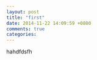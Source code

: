 ```yaml
---
layout: post
title: "first"
date: 2014-11-22 14:09:59 +0800
comments: true
categories: 
---
```

hahdfdsfh